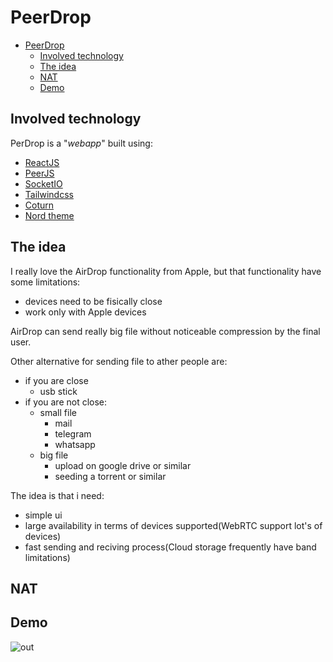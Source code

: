 # PeerDrop
- [PeerDrop](#peerdrop)
  - [Involved technology](#involved-technology)
  - [The idea](#the-idea)
  - [NAT](#nat)
  - [Demo](#demo)

## 	Involved technology
PerDrop is a "*webapp*" built using:
- [ReactJS](https://reactjs.org/)
- [PeerJS](https://peerjs.com/)
- [SocketIO](https://socket.io/)
- [Tailwindcss](https://tailwindcss.com/)
- [Coturn](https://github.com/coturn/coturn)
- [Nord theme](https://www.nordtheme.com/)


## The idea
I really love the AirDrop functionality from Apple, but that functionality have some limitations:
- devices need to be fisically close
- work only with Apple devices

AirDrop can send really big file without noticeable compression by the final user.


Other alternative for sending file to ather people are:
- if you are close
  - usb stick
- if you are not close:
  - small file
    - mail
    - telegram
    - whatsapp
  - big file
    - upload on google drive or similar
    - seeding a torrent or similar


The idea is that i need:
- simple ui
- large availability in terms of devices supported(WebRTC support lot's of devices)
- fast sending and reciving process(Cloud storage frequently have band limitations)


## NAT





























## Demo

![out](https://user-images.githubusercontent.com/101810067/167640419-1b6a0845-ffb6-4fe8-8c53-4f33bf63a212.gif)

